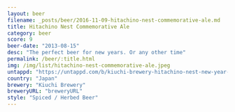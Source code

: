```yaml
---
layout: beer
filename: _posts/beer/2016-11-09-hitachino-nest-commemorative-ale.md
title: Hitachino Nest Commemorative Ale
category: beer
score: 9
beer-date: "2013-08-15"
desc: "The perfect beer for new years. Or any other time"
permalink: /beer/:title.html
img: /img/list/hitachino-nest-commemorative-ale.jpeg
untappd: "https://untappd.com/b/kiuchi-brewery-hitachino-nest-new-year-commemorative-ale--2015-/910657"
country: "Japan"
brewery: "Kiuchi Brewery"
breweryURL: "breweryURL"
style: "Spiced / Herbed Beer"
---
```

